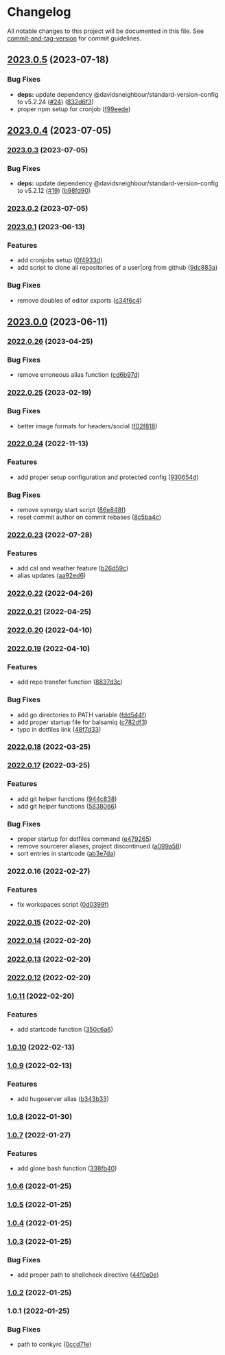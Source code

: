 # Changelog

All notable changes to this project will be documented in this file. See [commit-and-tag-version](https://github.com/absolute-version/commit-and-tag-version) for commit guidelines.

## [2023.0.5](/github.com/davidsneighbour/dotfiles/compare/v2023.0.4...v2023.0.5) (2023-07-18)


### Bug Fixes

* **deps:** update dependency @davidsneighbour/standard-version-config to v5.2.24 ([#24](null/github.com/davidsneighbour/dotfiles/issues/24)) ([832d6f3](/github.com/davidsneighbour/dotfiles/commit/832d6f3817feffa214fd7e893229e4a404cbfec6))
* proper npm setup for cronjob ([f99eede](/github.com/davidsneighbour/dotfiles/commit/f99eede637c5094a99dc01486f2a7ab8f2a78420))

## [2023.0.4](/github.com/davidsneighbour/dotfiles/compare/v2023.0.3...v2023.0.4) (2023-07-05)

### [2023.0.3](/github.com/davidsneighbour/dotfiles/compare/v2023.0.1...v2023.0.3) (2023-07-05)


### Bug Fixes

* **deps:** update dependency @davidsneighbour/standard-version-config to v5.2.12 ([#19](null/github.com/davidsneighbour/dotfiles/issues/19)) ([b98fd90](/github.com/davidsneighbour/dotfiles/commit/b98fd90407878306b355998c088303bac2015f27))

### [2023.0.2](/github.com/davidsneighbour/dotfiles/compare/v2023.0.1...v2023.0.2) (2023-07-05)

### [2023.0.1](/github.com/davidsneighbour/dotfiles/compare/v2023.0.0...v2023.0.1) (2023-06-13)


### Features

* add cronjobs setup ([0f4933d](/github.com/davidsneighbour/dotfiles/commit/0f4933d86074b94f775f69909429cee3e2295bb1))
* add script to clone all repositories of a user|org from github ([9dc883a](/github.com/davidsneighbour/dotfiles/commit/9dc883a36c93399915ddfeadeeb3729b599f9440))


### Bug Fixes

* remove doubles of editor exports ([c34f6c4](/github.com/davidsneighbour/dotfiles/commit/c34f6c41267dabfcae5168d431fc139325fd2817))

## [2023.0.0](/github.com/davidsneighbour/dotfiles/compare/v2022.0.26...v2023.0.0) (2023-06-11)

### [2022.0.26](/github.com/davidsneighbour/dotfiles/compare/v2022.0.25...v2022.0.26) (2023-04-25)


### Bug Fixes

* remove erroneous alias function ([cd6b97d](/github.com/davidsneighbour/dotfiles/commit/cd6b97d368b2312ca67e1dfcb1d48408a0b01ad6))

### [2022.0.25](/github.com/davidsneighbour/dotfiles/compare/v2022.0.24...v2022.0.25) (2023-02-19)


### Bug Fixes

* better image formats for headers/social ([f02f818](/github.com/davidsneighbour/dotfiles/commit/f02f818c0213fbc11e691d17a6a58317bf81ae72))

### [2022.0.24](/github.com/davidsneighbour/dotfiles/compare/v2022.0.23...v2022.0.24) (2022-11-13)


### Features

* add proper setup configuration and protected config ([930654d](/github.com/davidsneighbour/dotfiles/commit/930654d5d45513d496c6716a1b58ac6ddac39a39))


### Bug Fixes

* remove synergy start script ([86e848f](/github.com/davidsneighbour/dotfiles/commit/86e848fecab64fda54886be71ce69c92b6684811))
* reset commit author on commit rebases ([8c5ba4c](/github.com/davidsneighbour/dotfiles/commit/8c5ba4c954c576b97cc95f597153ad975bf00410))

### [2022.0.23](/github.com/davidsneighbour/dotfiles/compare/v2022.0.22...v2022.0.23) (2022-07-28)


### Features

* add cal and weather feature ([b26d59c](/github.com/davidsneighbour/dotfiles/commit/b26d59cbeb8f17ca4d1324a99421a3fddeae4a7b))
* alias updates ([aa92ed6](/github.com/davidsneighbour/dotfiles/commit/aa92ed605d32ba930f6bffbf6120413cec94b360))

### [2022.0.22](/github.com/davidsneighbour/dotfiles/compare/v2022.0.21...v2022.0.22) (2022-04-26)

### [2022.0.21](/github.com/davidsneighbour/dotfiles/compare/v2022.0.20...v2022.0.21) (2022-04-25)

### [2022.0.20](/github.com/davidsneighbour/dotfiles/compare/v2022.0.19...v2022.0.20) (2022-04-10)

### [2022.0.19](/github.com/davidsneighbour/dotfiles/compare/v2022.0.18...v2022.0.19) (2022-04-10)


### Features

* add repo transfer function ([8837d3c](/github.com/davidsneighbour/dotfiles/commit/8837d3ca01f98fad669e83f2cd772387aaced0ff))


### Bug Fixes

* add go directories to PATH variable ([fdd544f](/github.com/davidsneighbour/dotfiles/commit/fdd544fec01aafd0f8f9583c94b05d73aef5e7b0))
* add proper startup file for balsamiq ([c782df3](/github.com/davidsneighbour/dotfiles/commit/c782df3a3f64c7976dfc0493c2a3190c4508ce3f))
* typo in dotfiles link ([48f7d33](/github.com/davidsneighbour/dotfiles/commit/48f7d33ee80b554ca0d690ad4cd9e0fb7c3a2327))

### [2022.0.18](/github.com/davidsneighbour/dotfiles/compare/v2022.0.17...v2022.0.18) (2022-03-25)

### [2022.0.17](/github.com/davidsneighbour/dotfiles/compare/v2022.0.16...v2022.0.17) (2022-03-25)


### Features

* add git helper functions ([944c838](/github.com/davidsneighbour/dotfiles/commit/944c838bba32555aca9ce8af522fd91c91877a60))
* add git helper functions ([5838066](/github.com/davidsneighbour/dotfiles/commit/5838066a95d0cda931ff3c83f1cbee1be0df4f6d))


### Bug Fixes

* proper startup for dotfiles command ([e479265](/github.com/davidsneighbour/dotfiles/commit/e479265c4c1f7c6c88dbf3e6a3aa44adf6734f2f))
* remove sourcerer aliases, project discontinued ([a099a58](/github.com/davidsneighbour/dotfiles/commit/a099a58b0340b984f6e1be5f27a9e5a21ada6c8f))
* sort entries in startcode ([ab3e7da](/github.com/davidsneighbour/dotfiles/commit/ab3e7daae40812283da8bf9970a51bbc88800c78))

### 2022.0.16 (2022-02-27)


### Features

* fix workspaces script ([0d0399f](/github.com/davidsneighbour/dotfiles/commit/0d0399f3703530f4a1b8134a134e4e49fe1571da))

### [2022.0.15](/github.com/davidsneighbour/dotfiles/compare/v2022.0.14...v2022.0.15) (2022-02-20)

### [2022.0.14](/github.com/davidsneighbour/dotfiles/compare/v2022.0.13...v2022.0.14) (2022-02-20)

### [2022.0.13](/github.com/davidsneighbour/dotfiles/compare/v2022.0.12...v2022.0.13) (2022-02-20)

### [2022.0.12](/github.com/davidsneighbour/dotfiles/compare/v1.0.11...v2022.0.12) (2022-02-20)

### [1.0.11](/github.com/davidsneighbour/dotfiles/compare/v1.0.10...v1.0.11) (2022-02-20)


### Features

* add startcode function ([350c6a6](/github.com/davidsneighbour/dotfiles/commit/350c6a6238939afb336543db8b82941837e0e730))

### [1.0.10](/github.com/davidsneighbour/dotfiles/compare/v1.0.9...v1.0.10) (2022-02-13)

### [1.0.9](/github.com/davidsneighbour/dotfiles/compare/v1.0.8...v1.0.9) (2022-02-13)


### Features

* add hugoserver alias ([b343b33](/github.com/davidsneighbour/dotfiles/commit/b343b33898b0b73119a69ea24edb5810a58f3eb6))

### [1.0.8](/github.com/davidsneighbour/dotfiles/compare/v1.0.7...v1.0.8) (2022-01-30)

### [1.0.7](/github.com/davidsneighbour/dotfiles/compare/v1.0.6...v1.0.7) (2022-01-27)


### Features

* add glone bash function ([338fb40](/github.com/davidsneighbour/dotfiles/commit/338fb4060ee1970288c4705e434f7a11fb3ac6fd))

### [1.0.6](/github.com/davidsneighbour/dotfiles/compare/v1.0.5...v1.0.6) (2022-01-25)

### [1.0.5](/github.com/davidsneighbour/dotfiles/compare/v1.0.4...v1.0.5) (2022-01-25)

### [1.0.4](/github.com/davidsneighbour/dotfiles/compare/v1.0.3...v1.0.4) (2022-01-25)

### [1.0.3](/github.com/davidsneighbour/dotfiles/compare/v1.0.2...v1.0.3) (2022-01-25)


### Bug Fixes

* add proper path to shellcheck directive ([44f0e0e](/github.com/davidsneighbour/dotfiles/commit/44f0e0e038d344ca543955861052f0aec85962c2))

### [1.0.2](/github.com/davidsneighbour/dotfiles/compare/v1.0.1...v1.0.2) (2022-01-25)

### 1.0.1 (2022-01-25)


### Bug Fixes

* path to conkyrc ([0ccd71e](/github.com/davidsneighbour/dotfiles/commit/0ccd71ee15f46b9b965ef158e3627526a9782778))
